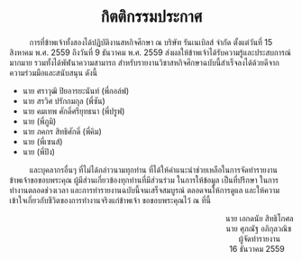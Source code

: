 <h1 align="center">กิตติกรรมประกาศ</h1>

&nbsp;&nbsp;&nbsp;&nbsp;&nbsp;&nbsp;&nbsp;&nbsp;
การที่ข้าพเจ้าทั้งสองได้ปฏิบัติงานสหกิจศึกษา ณ บริษัท รันเนเบิลส์ จำกัด ตั้งแต่วันที่ 15 สิงหาคม พ.ศ. 2559 ถึงวันที่ 9 ธันวาคม พ.ศ. 2559 ส่งผลให้ข้าพเจ้าได้รับความรู้และประสบการณ์มากมาย รวมทั้งได้พัฬนาความสามารถ สำหรับรายงานวิชาสหกิจศึกษาฉบับนี้สำเร็จลงได้ด้วยดีจากความร่วมมือและสนับสนุน ดังนี้

- นาย ศราวุฒิ ปิยอารยะนันท์ (พี่กอล์ฟ)
- นาย สรวิศ ปรักกมกุล​ (พี่ซัน)
- นาย คมเทพ ศักดิ์ศรียุทธนา (พี่ปรูฟ)
- นาย (พี่ภูมิ)
- นาย ภคกร สิทธิศักดิ์ (พี่คิม)
- นาย (พี่เซนส์)
- นาย (พี่ปิง)

&nbsp;&nbsp;&nbsp;&nbsp;&nbsp;&nbsp;&nbsp;&nbsp;
และบุคลากรอื่นๆ ที่ไม่ได้กล่าวนามทุกท่าน ที่ได้ให้คำแนะนำช่วยเหลือในการจัดทำรายงาน ข้าพเจ้าขอขอบพระคุณ ผู้มีส่วนเกี่ยวข้องทุกท่านที่มีส่วนร่วม ในการให้ข้อมูล เป็นที่ปรึกษา ในการทำงานตลอดช่วงเวลา และการทำรายงานฉบับนี้จนเสร็จสมบูรณ์ ตลอดจนให้การดูแล และให้ความเข้าใจเกี่ยวกับชีวิตของการทำงานจริงแก่ข้าพเจ้า ขอขอบพระคุณไว้ ณ ที่นี้

<p align="right">
  นาย เอกดนัย สิทธิโกศล<br>
  นาย ศุภณัฐ อภิกุลวณิช&nbsp;<br>
  ผู้จัดทำรายงาน&nbsp;&nbsp;&nbsp;&nbsp;&nbsp;&nbsp;<br>
  16 ธันวาคม 2559&nbsp;&nbsp;&nbsp;&nbsp;<br>
</p>
